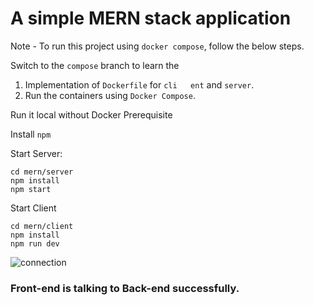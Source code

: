 # A simple MERN stack application

Note - To run this project using ```docker compose```, follow the below steps.

Switch to the ```compose``` branch to learn the

1. Implementation of ```Dockerfile``` for ```cli   ent``` and ```server```.
2. Run the containers using ```Docker Compose```.

Run it local without Docker
Prerequisite

Install ```npm```

Start Server:
```
cd mern/server
npm install
npm start
```
Start Client
```
cd mern/client
npm install
npm run dev
```
![connection](image.png)
### Front-end is talking to Back-end successfully.